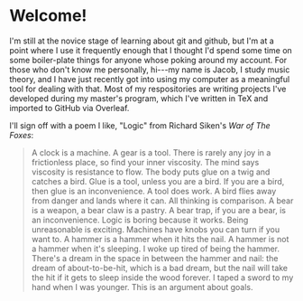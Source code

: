 # Welcome!

I'm still at the novice stage of learning about git and github, but I'm at a point where I use it 
frequently enough that I thought I'd spend some time on some boiler-plate things for anyone whose 
poking around my account. For those who don't know me personally, hi---my name is Jacob, I study 
music theory, and I have just recently got into using my computer as a meaningful tool for 
dealing with that. Most of my respositories are writing projects I've developed during my master's 
program, which I've written in TeX and imported to GitHub via Overleaf.

I'll sign off with a poem I like, "Logic" from Richard Siken's *War of The Foxes*:

> A clock is a machine. A gear is a tool. There is rarely
> any joy in a frictionless place, so find your inner viscosity.
> The mind says viscosity is resistance to flow. The body
> puts glue on a twig and catches a bird. Glue is a tool,
> unless you are a bird. If you are a bird, then glue is
> an inconvenience. A tool does work. A bird flies away
> from danger and lands where it can. All thinking is
> comparison. A bear is a weapon, a bear claw is a pastry.
> A bear trap, if you are a bear, is an inconvenience.
> Logic is boring because it works. Being unreasonable
> is exciting. Machines have knobs you can turn if you
> want to. A hammer is a hammer when it hits the nail.
> A hammer is not a hammer when it's sleeping. I woke
> up tired of being the hammer. There's a dream in the
> space in between the hammer and nail: the dream of
> about-to-be-hit, which is a bad dream, but the nail will
> take the hit if it gets to sleep inside the wood forever.
> I taped a sword to my hand when I was younger. This
> is an argument about goals.
